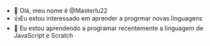 - 👋 Olá, meu nome é @Masterlu22
- 👍Eu estou interessado em aprender a progrmar novas linguagens
- 🌱 Eu estou aprendendo a programar recentemente a linguagem de JavaScript e Scratch

